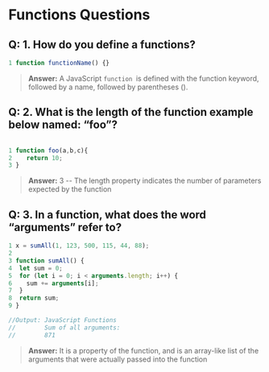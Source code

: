 # Functions Questions

## Q: 1. How do you define a functions?   
```js
1 function functionName() {}

``` 
> **Answer:** A JavaScript ```function ```is defined with the function keyword, followed by a name, followed by parentheses ().



## Q: 2. What is the length of the function example below named: “foo”?  


```js

1 function foo(a,b,c){
2    return 10;
3 }

```
> **Answer:** 3 -- The length property indicates the number of parameters expected by the function

## Q: 3. In a function, what does the word “arguments” refer to?  
```js
1 x = sumAll(1, 123, 500, 115, 44, 88);
2 
3 function sumAll() {
4  let sum = 0;
5  for (let i = 0; i < arguments.length; i++) {
6    sum += arguments[i];
7  }
8  return sum;
9 }

//Output: JavaScript Functions
//        Sum of all arguments:
//        871

```   
> **Answer:** It is a property of the function, and is an array-like list of the arguments that were actually passed into the function

